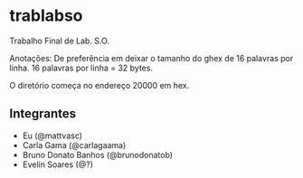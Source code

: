 # trablabso
Trabalho Final de Lab. S.O.

Anotações:
De preferência em deixar o tamanho do ghex de 16 palavras por linha.
16 palavras por linha = 32 bytes.

O diretório começa no endereço 20000 em hex.

## Integrantes
- Eu (@mattvasc)
- Carla Gama (@carlagaama)
- Bruno Donato Banhos (@brunodonatob)
- Evelin Soares (@?)
